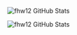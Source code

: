 ![fhw12 GitHub Stats](https://github-readme-stats-git-masterrstaa-rickstaa.vercel.app/api?username=unStatiK&show_icons=true&theme=transparent)

![fhw12 GitHub Stats](https://github-readme-stats-git-masterrstaa-rickstaa.vercel.app/api/top-langs/?username=unStatiK&theme=transparent&layout=compact)
